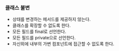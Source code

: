 ### 클래스 불변
* 상태를 변경하는 메서드를 제공하지 않는다.
* 클래스를 확장할 수 없도록 한다.
* 모든 필드를 final로 선언한다.
* 모든 필드를 private으로 선언한다.
* 자신외에 내부의 가변 컴포넌트에 접근할 수 없도록 한다.
